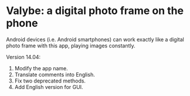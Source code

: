 Valybe: a digital photo frame on the phone
=

Android devices (i.e. Android smartphones) can work exactly like a digital photo frame with this app, playing images constantly.

Version 14.04:  
1. Modify the app name.  
2. Translate comments into English.  
3. Fix two deprecated methods.  
4. Add English version for GUI.  
